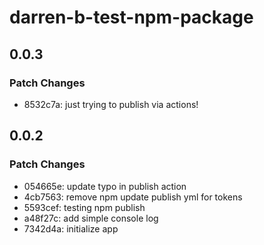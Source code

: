 # darren-b-test-npm-package

## 0.0.3

### Patch Changes

- 8532c7a: just trying to publish via actions!

## 0.0.2

### Patch Changes

- 054665e: update typo in publish action
- 4cb7563: remove npm update publish yml for tokens
- 5593cef: testing npm publish
- a48f27c: add simple console log
- 7342d4a: initialize app
